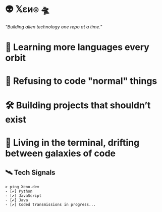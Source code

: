# 👽 𝕏εи๏ 🛸

*"Building alien technology one repo at a time."*  

# 🧬  Learning more languages every orbit 
# 👾  Refusing to code "normal" things 
# 🛠️   Building projects that shouldn’t exist
# 🌌   Living in the terminal, drifting between galaxies of code
 
## 🛰️ Tech Signals 
```
> ping Xeno.dev
- [✔] Python  
- [✔] JavaScript  
- [✔] Java  
- [✔] Coded transmissions in progress...
